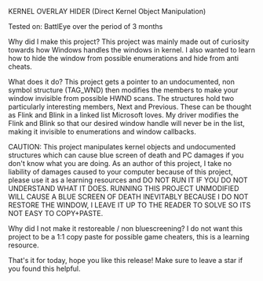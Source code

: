 KERNEL OVERLAY HIDER (Direct Kernel Object Manipulation)

Tested on: BattlEye over the period of 3 months

Why did I make this project?
This project was mainly made out of curiosity towards how Windows handles the windows in kernel.
I also wanted to learn how to hide the window from possible enumerations and hide from anti cheats.

What does it do?
This project gets a pointer to an undocumented, non symbol structure (TAG_WND) then modifies the members to make your window invisible from possible HWND scans.
The structures hold two particularly interesting members, Next and Previous. These can be thought as Flink and Blink in a linked list Microsoft loves.
My driver modifies the Flink and Blink so that our desired window handle will never be in the list, making it invisible to enumerations and window callbacks.

CAUTION:
This project manipulates kernel objects and undocumented structures which can cause blue screen of death and PC damages if you don't know what you are doing.
As an author of this project, I take no liability of damages caused to your computer because of this project, please use it as a learning resources and DO NOT RUN IT IF YOU DO NOT UNDERSTAND WHAT IT DOES.
RUNNING THIS PROJECT UNMODIFIED WILL CAUSE A BLUE SCREEN OF DEATH INEVITABLY BECAUSE I DO NOT RESTORE THE WINDOW, I LEAVE IT UP TO THE READER TO SOLVE SO ITS NOT EASY TO COPY+PASTE.

Why did I not make it restoreable / non bluescreening?
I do not want this project to be a 1:1 copy paste for possible game cheaters, this is a learning resource.

That's it for today, hope you like this release! Make sure to leave a star if you found this helpful.
